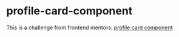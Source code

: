 # profile-card-component

This is a challenge from frontend mentors: [profile card component](https://www.frontendmentor.io/challenges/profile-card-component-cfArpWshJ)
